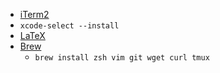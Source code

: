 * [iTerm2](https://iterm2.com)
* `xcode-select --install`
* [LaTeX](http://www.tug.org/mactex/)
* [Brew](https://brew.sh)
    * `brew install zsh vim git wget curl tmux`
